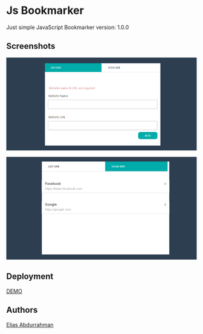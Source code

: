 # Js Bookmarker

Just simple JavaScript Bookmarker
version: 1.0.0

## Screenshots 

![Screenshots](https://github.com/eliasFullStackDev/js-bookmarker/blob/master/screenshots/Capture-1.PNG)

![Screenshots](https://github.com/eliasFullStackDev/js-bookmarker/blob/master/screenshots/Capture-2.PNG)

## Deployment

[DEMO](https://eliasFullStackDev.github.io/js-bookmarker/)

## Authors

[Elias Abdurrahman](https://github.com/eliasFullStackDev)